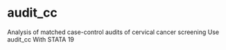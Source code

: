 # audit_cc
Analysis of matched case-control audits of cervical cancer screening Use audit_cc With STATA 19
